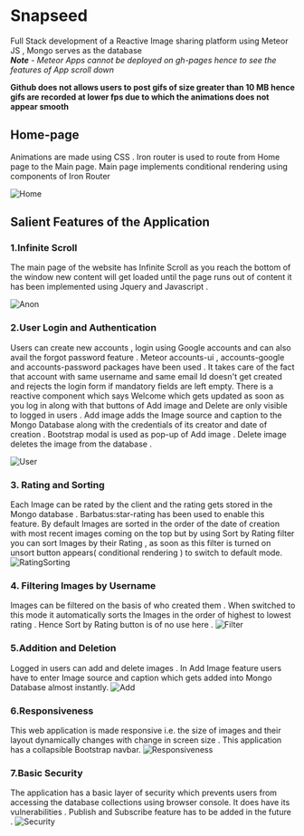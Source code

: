 # Snapseed

Full Stack development of a Reactive Image sharing platform using Meteor JS , Mongo serves as the database <br>
***Note*** - *Meteor Apps cannot be deployed on gh-pages hence to see the features of App scroll down* 

**Github does not allows users to post gifs of size greater than 10 MB hence gifs are recorded at lower fps due to which the animations does not appear smooth**

## Home-page
Animations are made using CSS  . Iron router is used to route from Home page to the Main page. Main page implements conditional rendering using components of Iron Router

![Home](https://user-images.githubusercontent.com/49150875/82208049-76da9700-9928-11ea-8f4f-85a2d11fcbc1.gif)

## Salient Features of the Application

###  1.Infinite Scroll
The main page of the website has Infinite Scroll as you reach the bottom of the window new content will get loaded until the page runs out of content it has been implemented using Jquery and Javascript .

![Anon](https://user-images.githubusercontent.com/49150875/82209139-675c4d80-992a-11ea-923d-ee8386ed4c7f.gif)

### 2.User Login and Authentication 
Users can create new accounts , login using Google accounts and can also avail the forgot password feature .
Meteor accounts-ui , accounts-google and accounts-password packages have been used . It takes care of the fact that account with same username and same email Id doesn't get created and rejects the login form if mandatory fields are left empty.
There is a reactive component which says Welcome <Username> which gets updated as soon as you log in along with that buttons of Add image and Delete are only visible to logged in users . Add image adds the Image source and caption to the Mongo Database along with the credentials of its creator and date of creation . Bootstrap modal is used as pop-up of Add image .
Delete image deletes the image from the database . 

![User](https://user-images.githubusercontent.com/49150875/82210186-2ebd7380-992c-11ea-8fe9-d7c5bc4c8074.gif)

### 3. Rating and Sorting
Each Image can be rated by the client and the rating gets stored in the Mongo database . Barbatus:star-rating has been used to enable this feature. By default Images are sorted in the order of the date of creation with most recent images coming on the top but by using Sort by Rating filter you can sort Images by their Rating , as soon as this filter is turned on unsort button appears( conditional rendering ) to switch to default mode.
![RatingSorting](https://user-images.githubusercontent.com/49150875/82209723-61b33780-992b-11ea-8bee-7667e0088f2a.gif)

### 4. Filtering Images by Username
Images can be filtered on the basis of who created them . When switched to this mode it automatically sorts the Images in the order of highest to lowest rating . Hence Sort by Rating button is of no use here . 
![Filter](https://user-images.githubusercontent.com/49150875/82210413-ab505200-992c-11ea-83ee-514186716941.gif)

### 5.Addition and Deletion
Logged in users can add and delete images . In Add Image feature users have to enter Image source and caption which gets added into Mongo Database almost instantly. 
![Add](https://user-images.githubusercontent.com/49150875/82208393-11d37100-9929-11ea-80bb-b03103c040d3.gif)

### 6.Responsiveness
This web application is made responsive i.e. the size of images and their layout dynamically changes with change in screen size . This application has a collapsible Bootstrap navbar.
![Responsiveness](https://user-images.githubusercontent.com/49150875/82210584-f9655580-992c-11ea-991e-84ec1d1f641d.gif)

### 7.Basic Security 
The application has a basic layer of security which prevents users from accessing the database collections using browser console. It does have its vulnerabilities . Publish and Subscribe feature has to be added in the future . 
![Security](https://user-images.githubusercontent.com/49150875/82208254-d5077a00-9928-11ea-8db1-045fe3e58d42.gif)



